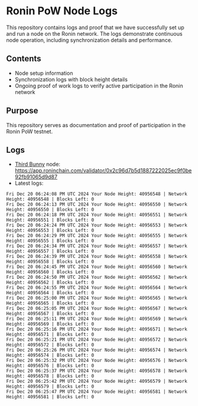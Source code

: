 # Ronin PoW Node Logs

This repository contains logs and proof that we have successfully set up and run a node on the Ronin network. The logs demonstrate continuous node operation, including synchronization details and performance.

## Contents

- Node setup information
- Synchronization logs with block height details
- Ongoing proof of work logs to verify active participation in the Ronin network

## Purpose

This repository serves as documentation and proof of participation in the Ronin PoW testnet.

## Logs

- [Third Bunny](https://thirdbunny.xyz/) node: https://app.roninchain.com/validator/0x2c96d7b5d1887222025ec9f0be92fb91065d9d87
- Latest logs:
```
Fri Dec 20 06:24:08 PM UTC 2024 Your Node Height: 40956548 | Network Height: 40956548 | Blocks Left: 0
Fri Dec 20 06:24:13 PM UTC 2024 Your Node Height: 40956550 | Network Height: 40956550 | Blocks Left: 0
Fri Dec 20 06:24:18 PM UTC 2024 Your Node Height: 40956551 | Network Height: 40956551 | Blocks Left: 0
Fri Dec 20 06:24:24 PM UTC 2024 Your Node Height: 40956553 | Network Height: 40956553 | Blocks Left: 0
Fri Dec 20 06:24:29 PM UTC 2024 Your Node Height: 40956555 | Network Height: 40956555 | Blocks Left: 0
Fri Dec 20 06:24:34 PM UTC 2024 Your Node Height: 40956557 | Network Height: 40956557 | Blocks Left: 0
Fri Dec 20 06:24:39 PM UTC 2024 Your Node Height: 40956558 | Network Height: 40956558 | Blocks Left: 0
Fri Dec 20 06:24:45 PM UTC 2024 Your Node Height: 40956560 | Network Height: 40956560 | Blocks Left: 0
Fri Dec 20 06:24:50 PM UTC 2024 Your Node Height: 40956562 | Network Height: 40956562 | Blocks Left: 0
Fri Dec 20 06:24:55 PM UTC 2024 Your Node Height: 40956564 | Network Height: 40956564 | Blocks Left: 0
Fri Dec 20 06:25:00 PM UTC 2024 Your Node Height: 40956565 | Network Height: 40956565 | Blocks Left: 0
Fri Dec 20 06:25:05 PM UTC 2024 Your Node Height: 40956567 | Network Height: 40956567 | Blocks Left: 0
Fri Dec 20 06:25:11 PM UTC 2024 Your Node Height: 40956569 | Network Height: 40956569 | Blocks Left: 0
Fri Dec 20 06:25:16 PM UTC 2024 Your Node Height: 40956571 | Network Height: 40956571 | Blocks Left: 0
Fri Dec 20 06:25:21 PM UTC 2024 Your Node Height: 40956572 | Network Height: 40956572 | Blocks Left: 0
Fri Dec 20 06:25:26 PM UTC 2024 Your Node Height: 40956574 | Network Height: 40956574 | Blocks Left: 0
Fri Dec 20 06:25:32 PM UTC 2024 Your Node Height: 40956576 | Network Height: 40956576 | Blocks Left: 0
Fri Dec 20 06:25:37 PM UTC 2024 Your Node Height: 40956578 | Network Height: 40956578 | Blocks Left: 0
Fri Dec 20 06:25:42 PM UTC 2024 Your Node Height: 40956579 | Network Height: 40956579 | Blocks Left: 0
Fri Dec 20 06:25:47 PM UTC 2024 Your Node Height: 40956581 | Network Height: 40956581 | Blocks Left: 0
```
